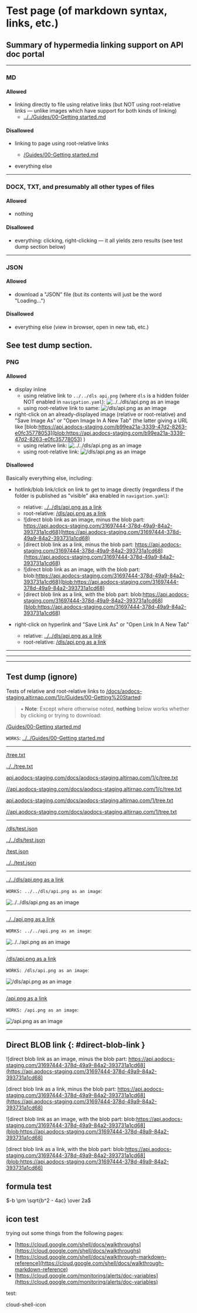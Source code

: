 # Test page (of markdown syntax, links, etc.)

## Summary of hypermedia linking support on API doc portal

---

### MD

#### Allowed
* linking directly to file using relative links (but NOT using root-relative links — unlike images which have support for both kinds of linking)
  * [../../Guides/00-Getting started.md](../../Guides/00-Getting%20Started)


#### Disallowed
* linking to page using root-relative links
  * [/Guides/00-Getting started.md](/Guides/00-Getting%20Started)

* everything else

---

### DOCX, TXT, and presumably all other types of files

#### Allowed

* nothing

#### Disallowed

* everything: clicking, right-clicking — it all yields zero results (see test dump section below)

---

### JSON

#### Allowed
* download a "JSON" file (but its contents will just be the word "Loading...")

#### Disallowed
* everything else (view in browser, open in new tab, etc.)

See test dump section.
---

### PNG

#### Allowed
* display inline
  * using relative link to `../../dls api.png` (where `dls` is a hidden folder NOT enabled in `navigation.yaml`): ![../../dls/api.png as an image](../../dls/api.png "../../dls/api.png as an image")
  * using root-relative link to same: ![/dls/api.png as an image](/dls/api.png "/dls/api.png as an image")
* right-click on an already-displayed image (relative or root-relative) and "Save Image As" or "Open Image In A New Tab" (the latter giving a URL like [blob:https://api.aodocs-staging.com/b99ea21a-3339-47d2-8263-e0fc35778053](blob:https://api.aodocs-staging.com/b99ea21a-3339-47d2-8263-e0fc35778053) )
  * using relative link: ![../../dls/api.png as an image](../../dls/api.png "../../dls/api.png as an image")
  * using root-relative link: ![/dls/api.png as an image](/dls/api.png "/dls/api.png as an image")

#### Disallowed

Basically everything else, including:

* hotlink/blob link/click on link to get to image directly (regardless if the folder is published as "visible" aka enabled in `navigation.yaml`):
    * relative: [../../dls/api.png as a link](../../dls/api.png "../../dls/api.png as a link")
    * root-relative: [/dls/api.png as a link](/dls/api.png "/dls/api.png as a link")
    * ![direct blob link as an image, minus the blob part: https://api.aodocs-staging.com/31697444-378d-49a9-84a2-393731a1cd68](https://api.aodocs-staging.com/31697444-378d-49a9-84a2-393731a1cd68)
    * [direct blob link as a link, minus the blob part: https://api.aodocs-staging.com/31697444-378d-49a9-84a2-393731a1cd68](https://api.aodocs-staging.com/31697444-378d-49a9-84a2-393731a1cd68)
    * ![direct blob link as an image, with the blob part: blob:https://api.aodocs-staging.com/31697444-378d-49a9-84a2-393731a1cd68](blob:https://api.aodocs-staging.com/31697444-378d-49a9-84a2-393731a1cd68)
    * [direct blob link as a link, with the blob part: blob:https://api.aodocs-staging.com/31697444-378d-49a9-84a2-393731a1cd68](blob:https://api.aodocs-staging.com/31697444-378d-49a9-84a2-393731a1cd68)


* right-click on hyperlink and "Save Link As" or "Open Link In A New Tab"
    * relative: [../../dls/api.png as a link](../../dls/api.png "../../dls/api.png as a link")
    * root-relative: [/dls/api.png as a link](/dls/api.png "/dls/api.png as a link")

---

---

---


## Test dump (ignore)

Tests of relative and root-relative links to [/docs/aodocs-staging.altirnao.com/1/c/Guides/00-Getting%20Started](/docs/aodocs-staging.altirnao.com/1/c/Guides/00-Getting%20Started):

> ⭑  **Note**: Except where otherwise noted, **nothing** below works whether by clicking or trying to download:

[/Guides/00-Getting started.md](/Guides/00-Getting%20Started)

`WORKS`: [../../Guides/00-Getting started.md](../../Guides/00-Getting%20Started)

---

[/tree.txt](/tree.txt)

[../../tree.txt](../../tree.txt)


[api.aodocs-staging.com/docs/aodocs-staging.altirnao.com/1/c/tree.txt](api.aodocs-staging.com/docs/aodocs-staging.altirnao.com/1/c/tree.txt)

[//api.aodocs-staging.com/docs/aodocs-staging.altirnao.com/1/c/tree.txt](api.aodocs-staging.com/docs/aodocs-staging.altirnao.com/1/c/tree.txt)

[api.aodocs-staging.com/docs/aodocs-staging.altirnao.com/1/tree.txt](api.aodocs-staging.com/docs/aodocs-staging.altirnao.com/1/tree.txt)

[//api.aodocs-staging.com/docs/aodocs-staging.altirnao.com/1/tree.txt](api.aodocs-staging.com/docs/aodocs-staging.altirnao.com/1/tree.txt)


---

[/dls/test.json](../../dls/test.json)

[../../dls/test.json](../../dls/test.json)

[/test.json](../../test.json)

[../../test.json](../../test.json)

---

[../../dls/api.png as a link](../../dls/api.png "../../dls/api.png as a link")

`WORKS: ../../dls/api.png as an image`:

![../../dls/api.png as an image](../../dls/api.png "../../dls/api.png as an image")

---

[../../api.png as a link](../../api.png "../../api.png as a link")

`WORKS: ../../api.png as an image`:

![../../api.png as an image](../../api.png "../../api.png as an image")


---

[/dls/api.png as a link](/dls/api.png "/dls/api.png as a link")


`WORKS: /dls/api.png as an image`:

![/dls/api.png as an image](/dls/api.png "/dls/api.png as an image")

---

[/api.png as a link](/api.png "/api.png as a link")


`WORKS: /api.png as an image`:

![/api.png as an image](/api.png "/api.png as an image")


---

## Direct BLOB link {: #direct-blob-link }

![direct blob link as an image, minus the blob part: https://api.aodocs-staging.com/31697444-378d-49a9-84a2-393731a1cd68](https://api.aodocs-staging.com/31697444-378d-49a9-84a2-393731a1cd68)

[direct blob link as a link, minus the blob part: https://api.aodocs-staging.com/31697444-378d-49a9-84a2-393731a1cd68](https://api.aodocs-staging.com/31697444-378d-49a9-84a2-393731a1cd68)


![direct blob link as an image, with the blob part: blob:https://api.aodocs-staging.com/31697444-378d-49a9-84a2-393731a1cd68](blob:https://api.aodocs-staging.com/31697444-378d-49a9-84a2-393731a1cd68)

[direct blob link as a link, with the blob part: blob:https://api.aodocs-staging.com/31697444-378d-49a9-84a2-393731a1cd68](blob:https://api.aodocs-staging.com/31697444-378d-49a9-84a2-393731a1cd68)

## formula test

$-b \pm \sqrt{b^2 - 4ac} \over 2a$

## icon test

trying out some things from the following pages:
* [https://cloud.google.com/shell/docs/walkthroughs](https://cloud.google.com/shell/docs/walkthroughs)
* [https://cloud.google.com/shell/docs/walkthrough-markdown-reference](https://cloud.google.com/shell/docs/walkthrough-markdown-reference)
* [https://cloud.google.com/monitoring/alerts/doc-variables](https://cloud.google.com/monitoring/alerts/doc-variables)

test:

<walkthrough-inline-icon-name>cloud-shell-icon</walkthrough-inline-icon-name>

<cloud-shell-icon></cloud-shell-icon>

<walkthrough-editor-open-file filePath="path/to/test.md"
                              text="Open sample file">
</walkthrough-editor-open-file>
